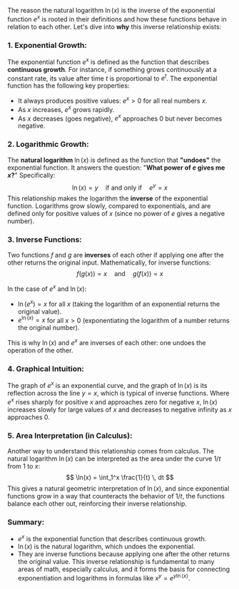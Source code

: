 The reason the natural logarithm $\ln(x)$ is the inverse of the exponential function $e^x$ is rooted in their definitions and how these functions behave in relation to each other. Let's dive into **why** this inverse relationship exists:

### 1. **Exponential Growth:**
The exponential function $e^x$ is defined as the function that describes **continuous growth**. For instance, if something grows continuously at a constant rate, its value after time $t$ is proportional to $e^t$. The exponential function has the following key properties:
- It always produces positive values: $e^x > 0$ for all real numbers $x$.
- As $x$ increases, $e^x$ grows rapidly.
- As $x$ decreases (goes negative), $e^x$ approaches 0 but never becomes negative.

### 2. **Logarithmic Growth:**
The **natural logarithm** $\ln(x)$ is defined as the function that **"undoes"** the exponential function. It answers the question: "**What power of $e$ gives me $x$?**" Specifically:
$$
\ln(x) = y \quad \text{if and only if} \quad e^y = x
$$
This relationship makes the logarithm the **inverse** of the exponential function. Logarithms grow slowly, compared to exponentials, and are defined only for positive values of $x$ (since no power of $e$ gives a negative number).

### 3. **Inverse Functions:**
Two functions $f$ and $g$ are **inverses** of each other if applying one after the other returns the original input. Mathematically, for inverse functions:
$$
f(g(x)) = x \quad \text{and} \quad g(f(x)) = x
$$

In the case of $e^x$ and $\ln(x)$:
- $\ln(e^x) = x$ for all $x$ (taking the logarithm of an exponential returns the original value).
- $e^{\ln(x)} = x$ for all $x > 0$ (exponentiating the logarithm of a number returns the original number).

This is why $\ln(x)$ and $e^x$ are inverses of each other: one undoes the operation of the other.

### 4. **Graphical Intuition:**
The graph of $e^x$ is an exponential curve, and the graph of $\ln(x)$ is its reflection across the line $y = x$, which is typical of inverse functions. Where $e^x$ rises sharply for positive $x$ and approaches zero for negative $x$, $\ln(x)$ increases slowly for large values of $x$ and decreases to negative infinity as $x$ approaches 0.

### 5. **Area Interpretation (in Calculus):**
Another way to understand this relationship comes from calculus. The natural logarithm $\ln(x)$ can be interpreted as the area under the curve $1/t$ from 1 to $x$:
$$
\ln(x) = \int_1^x \frac{1}{t} \, dt
$$
This gives a natural geometric interpretation of $\ln(x)$, and since exponential functions grow in a way that counteracts the behavior of $1/t$, the functions balance each other out, reinforcing their inverse relationship.

### Summary:
- $e^x$ is the exponential function that describes continuous growth.
- $\ln(x)$ is the natural logarithm, which undoes the exponential.
- They are inverse functions because applying one after the other returns the original value.
This inverse relationship is fundamental to many areas of math, especially calculus, and it forms the basis for connecting exponentiation and logarithms in formulas like $x^y = e^{y \ln(x)}$.